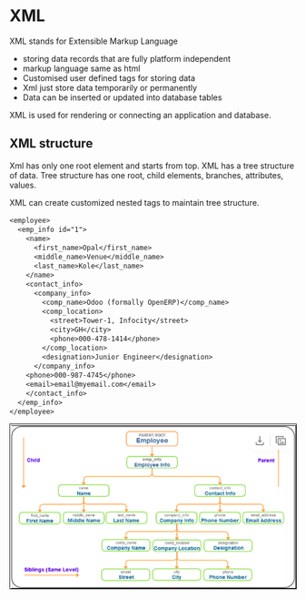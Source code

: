 # XML
XML stands for Extensible Markup Language
* storing data records that are fully platform independent
* markup language same as html
* Customised user defined tags for storing data
* Xml just store data temporarily or permanently
* Data can be inserted or updated into database tables 

XML is used for rendering or connecting an application and database.

## XML structure
Xml has only one root element and starts from top. XML has a tree structure of data. Tree structure has one root, child elements, branches, attributes, values.

XML can create customized nested tags to maintain tree structure.

```
<employee>
  <emp_info id="1">
    <name>
      <first_name>Opal</first_name>
      <middle_name>Venue</middle_name>
      <last_name>Kole</last_name>
    </name>
    <contact_info>
      <company_info>
        <comp_name>Odoo (formally OpenERP)</comp_name>
        <comp_location>
          <street>Tower-1, Infocity</street>
          <city>GH</city>
          <phone>000-478-1414</phone>
        </comp_location>
        <designation>Junior Engineer</designation>
      </company_info>
    <phone>000-987-4745</phone>
    <email>email@myemail.com</email>
    </contact_info>
  </emp_info>
</employee>
```
<img src="./images/xml_tree_structure.png" 
alt="IMAGE ALT TEXT HERE" border="1" />